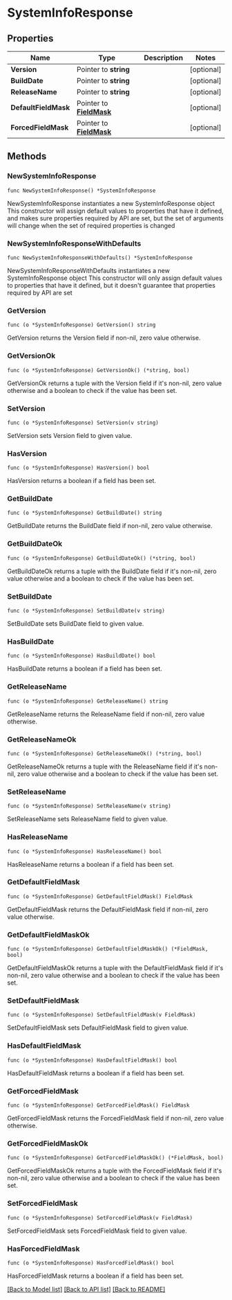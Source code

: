 # SystemInfoResponse

## Properties

Name | Type | Description | Notes
------------ | ------------- | ------------- | -------------
**Version** | Pointer to **string** |  | [optional] 
**BuildDate** | Pointer to **string** |  | [optional] 
**ReleaseName** | Pointer to **string** |  | [optional] 
**DefaultFieldMask** | Pointer to [**FieldMask**](FieldMask.md) |  | [optional] 
**ForcedFieldMask** | Pointer to [**FieldMask**](FieldMask.md) |  | [optional] 

## Methods

### NewSystemInfoResponse

`func NewSystemInfoResponse() *SystemInfoResponse`

NewSystemInfoResponse instantiates a new SystemInfoResponse object
This constructor will assign default values to properties that have it defined,
and makes sure properties required by API are set, but the set of arguments
will change when the set of required properties is changed

### NewSystemInfoResponseWithDefaults

`func NewSystemInfoResponseWithDefaults() *SystemInfoResponse`

NewSystemInfoResponseWithDefaults instantiates a new SystemInfoResponse object
This constructor will only assign default values to properties that have it defined,
but it doesn't guarantee that properties required by API are set

### GetVersion

`func (o *SystemInfoResponse) GetVersion() string`

GetVersion returns the Version field if non-nil, zero value otherwise.

### GetVersionOk

`func (o *SystemInfoResponse) GetVersionOk() (*string, bool)`

GetVersionOk returns a tuple with the Version field if it's non-nil, zero value otherwise
and a boolean to check if the value has been set.

### SetVersion

`func (o *SystemInfoResponse) SetVersion(v string)`

SetVersion sets Version field to given value.

### HasVersion

`func (o *SystemInfoResponse) HasVersion() bool`

HasVersion returns a boolean if a field has been set.

### GetBuildDate

`func (o *SystemInfoResponse) GetBuildDate() string`

GetBuildDate returns the BuildDate field if non-nil, zero value otherwise.

### GetBuildDateOk

`func (o *SystemInfoResponse) GetBuildDateOk() (*string, bool)`

GetBuildDateOk returns a tuple with the BuildDate field if it's non-nil, zero value otherwise
and a boolean to check if the value has been set.

### SetBuildDate

`func (o *SystemInfoResponse) SetBuildDate(v string)`

SetBuildDate sets BuildDate field to given value.

### HasBuildDate

`func (o *SystemInfoResponse) HasBuildDate() bool`

HasBuildDate returns a boolean if a field has been set.

### GetReleaseName

`func (o *SystemInfoResponse) GetReleaseName() string`

GetReleaseName returns the ReleaseName field if non-nil, zero value otherwise.

### GetReleaseNameOk

`func (o *SystemInfoResponse) GetReleaseNameOk() (*string, bool)`

GetReleaseNameOk returns a tuple with the ReleaseName field if it's non-nil, zero value otherwise
and a boolean to check if the value has been set.

### SetReleaseName

`func (o *SystemInfoResponse) SetReleaseName(v string)`

SetReleaseName sets ReleaseName field to given value.

### HasReleaseName

`func (o *SystemInfoResponse) HasReleaseName() bool`

HasReleaseName returns a boolean if a field has been set.

### GetDefaultFieldMask

`func (o *SystemInfoResponse) GetDefaultFieldMask() FieldMask`

GetDefaultFieldMask returns the DefaultFieldMask field if non-nil, zero value otherwise.

### GetDefaultFieldMaskOk

`func (o *SystemInfoResponse) GetDefaultFieldMaskOk() (*FieldMask, bool)`

GetDefaultFieldMaskOk returns a tuple with the DefaultFieldMask field if it's non-nil, zero value otherwise
and a boolean to check if the value has been set.

### SetDefaultFieldMask

`func (o *SystemInfoResponse) SetDefaultFieldMask(v FieldMask)`

SetDefaultFieldMask sets DefaultFieldMask field to given value.

### HasDefaultFieldMask

`func (o *SystemInfoResponse) HasDefaultFieldMask() bool`

HasDefaultFieldMask returns a boolean if a field has been set.

### GetForcedFieldMask

`func (o *SystemInfoResponse) GetForcedFieldMask() FieldMask`

GetForcedFieldMask returns the ForcedFieldMask field if non-nil, zero value otherwise.

### GetForcedFieldMaskOk

`func (o *SystemInfoResponse) GetForcedFieldMaskOk() (*FieldMask, bool)`

GetForcedFieldMaskOk returns a tuple with the ForcedFieldMask field if it's non-nil, zero value otherwise
and a boolean to check if the value has been set.

### SetForcedFieldMask

`func (o *SystemInfoResponse) SetForcedFieldMask(v FieldMask)`

SetForcedFieldMask sets ForcedFieldMask field to given value.

### HasForcedFieldMask

`func (o *SystemInfoResponse) HasForcedFieldMask() bool`

HasForcedFieldMask returns a boolean if a field has been set.


[[Back to Model list]](../README.md#documentation-for-models) [[Back to API list]](../README.md#documentation-for-api-endpoints) [[Back to README]](../README.md)


